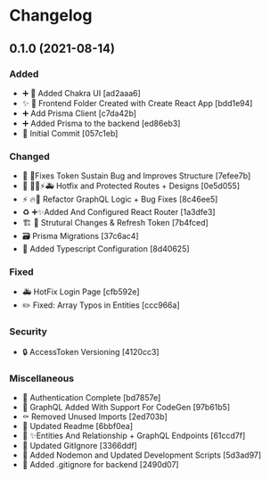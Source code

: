 # Changelog

<a name="0.1.0"></a>
## 0.1.0 (2021-08-14)

### Added

- ➕ 💄 Added Chakra UI [ad2aaa6]
- ✨ 🎉 Frontend Folder Created with Create React App [bdd1e94]
- ➕ Add Prisma Client [c7da42b]
- ➕ Added Prisma to the backend [ed86eb3]
- 🎉 Initial Commit [057c1eb]

### Changed

- 🎨 🐛Fixes Token Sustain Bug and Improves Structure [7efee7b]
- 💄 🎨🐛⚡🚑 Hotfix and Protected Routes + Designs [0e5d055]
- ⚡ 🔥🐛 Refactor GraphQL Logic + Bug Fixes [8c46ee5]
- ♻️ ➕✨Added And Configured React Router [1a3dfe3]
- 🏗️ 🎨 Strutural Changes &amp; Refresh Token [7b4fced]
- 🗃️ Prisma Migrations [37c6ac4]
- 🔧 Added Typescript Configuration [8d40625]

### Fixed

- 🚑 HotFix Login Page [cfb592e]
- ✏️ Fixed: Array Typos in Entities [ccc966a]

### Security

- 🔒 AccessToken Versioning [4120cc3]

### Miscellaneous

- 🛂 Authentication Complete [bd7857e]
- 🔨 GraphQL Added With Support For CodeGen [97b61b5]
- ⚰️ Removed Unused Imports [2ed703b]
- 📝 Updated Readme [6bbf0ea]
- 🚧 ✨Entities And Relationship + GraphQL Endpoints [61ccd7f]
- 🙈 Updated GitIgnore [3366ddf]
- 🔨 Added Nodemon and Updated Development Scripts [5d3ad97]
- 🙈 Added .gitignore for backend [2490d07]


